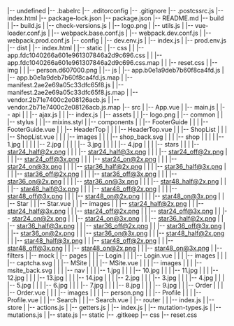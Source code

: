 |-- undefined
    |-- .babelrc
    |-- .editorconfig
    |-- .gitignore
    |-- .postcssrc.js
    |-- index.html
    |-- package-lock.json
    |-- package.json
    |-- README.md
    |-- build
    |   |-- build.js
    |   |-- check-versions.js
    |   |-- logo.png
    |   |-- utils.js
    |   |-- vue-loader.conf.js
    |   |-- webpack.base.conf.js
    |   |-- webpack.dev.conf.js
    |   |-- webpack.prod.conf.js
    |-- config
    |   |-- dev.env.js
    |   |-- index.js
    |   |-- prod.env.js
    |-- dist
    |   |-- index.html
    |   |-- static
    |       |-- css
    |       |   |-- app.fdc1040266a601e961307846a2d9c696.css
    |       |   |-- app.fdc1040266a601e961307846a2d9c696.css.map
    |       |   |-- reset.css
    |       |-- img
    |       |   |-- person.d607000.png
    |       |-- js
    |           |-- app.b0e1a9deb7b60f8ca4fd.js
    |           |-- app.b0e1a9deb7b60f8ca4fd.js.map
    |           |-- manifest.2ae2e69a05c33dfc65f8.js
    |           |-- manifest.2ae2e69a05c33dfc65f8.js.map
    |           |-- vendor.2b71e7400c2e08126acb.js
    |           |-- vendor.2b71e7400c2e08126acb.js.map
    |-- src
    |   |-- App.vue
    |   |-- main.js
    |   |-- api
    |   |   |-- ajax.js
    |   |   |-- index.js
    |   |-- assets
    |   |   |-- logo.png
    |   |-- common
    |   |   |-- stylus
    |   |       |-- mixins.styl
    |   |-- components
    |   |   |-- FooterGuide
    |   |   |   |-- FooterGuide.vue
    |   |   |-- HeaderTop
    |   |   |   |-- HeaderTop.vue
    |   |   |-- ShopList
    |   |   |   |-- ShopList.vue
    |   |   |   |-- images
    |   |   |       |-- shop_back.svg
    |   |   |       |-- shop
    |   |   |       |   |-- 1.jpg
    |   |   |       |   |-- 2.jpg
    |   |   |       |   |-- 3.jpg
    |   |   |       |   |-- 4.jpg
    |   |   |       |-- stars
    |   |   |           |-- star24_half@2x.png
    |   |   |           |-- star24_half@3x.png
    |   |   |           |-- star24_off@2x.png
    |   |   |           |-- star24_off@3x.png
    |   |   |           |-- star24_on@2x.png
    |   |   |           |-- star24_on@3x.png
    |   |   |           |-- star36_half@2x.png
    |   |   |           |-- star36_half@3x.png
    |   |   |           |-- star36_off@2x.png
    |   |   |           |-- star36_off@3x.png
    |   |   |           |-- star36_on@2x.png
    |   |   |           |-- star36_on@3x.png
    |   |   |           |-- star48_half@2x.png
    |   |   |           |-- star48_half@3x.png
    |   |   |           |-- star48_off@2x.png
    |   |   |           |-- star48_off@3x.png
    |   |   |           |-- star48_on@2x.png
    |   |   |           |-- star48_on@3x.png
    |   |   |-- Star
    |   |       |-- Star.vue
    |   |       |-- images
    |   |           |-- star24_half@2x.png
    |   |           |-- star24_half@3x.png
    |   |           |-- star24_off@2x.png
    |   |           |-- star24_off@3x.png
    |   |           |-- star24_on@2x.png
    |   |           |-- star24_on@3x.png
    |   |           |-- star36_half@2x.png
    |   |           |-- star36_half@3x.png
    |   |           |-- star36_off@2x.png
    |   |           |-- star36_off@3x.png
    |   |           |-- star36_on@2x.png
    |   |           |-- star36_on@3x.png
    |   |           |-- star48_half@2x.png
    |   |           |-- star48_half@3x.png
    |   |           |-- star48_off@2x.png
    |   |           |-- star48_off@3x.png
    |   |           |-- star48_on@2x.png
    |   |           |-- star48_on@3x.png
    |   |-- filters
    |   |-- mock
    |   |-- pages
    |   |   |-- Login
    |   |   |   |-- Login.vue
    |   |   |   |-- images
    |   |   |       |-- captcha.svg
    |   |   |-- MSite
    |   |   |   |-- MSite.vue
    |   |   |   |-- images
    |   |   |       |-- msite_back.svg
    |   |   |       |-- nav
    |   |   |           |-- 1.jpg
    |   |   |           |-- 10.jpg
    |   |   |           |-- 11.jpg
    |   |   |           |-- 12.jpg
    |   |   |           |-- 13.jpg
    |   |   |           |-- 14.jpg
    |   |   |           |-- 2.jpg
    |   |   |           |-- 3.jpg
    |   |   |           |-- 4.jpg
    |   |   |           |-- 5.jpg
    |   |   |           |-- 6.jpg
    |   |   |           |-- 7.jpg
    |   |   |           |-- 8.jpg
    |   |   |           |-- 9.jpg
    |   |   |-- Order
    |   |   |   |-- Order.vue
    |   |   |   |-- images
    |   |   |       |-- person.png
    |   |   |-- Profile
    |   |   |   |-- Profile.vue
    |   |   |-- Search
    |   |       |-- Search.vue
    |   |-- router
    |   |   |-- index.js
    |   |-- store
    |       |-- actions.js
    |       |-- getters.js
    |       |-- index.js
    |       |-- mutation-types.js
    |       |-- mutations.js
    |       |-- state.js
    |-- static
        |-- .gitkeep
        |-- css
            |-- reset.css
